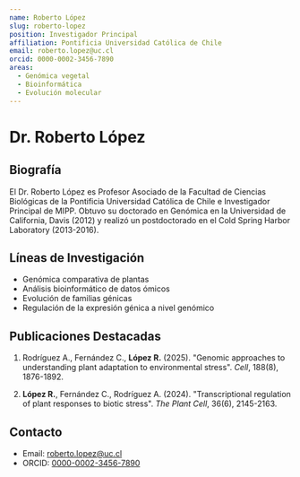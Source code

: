 ```yaml
---
name: Roberto López
slug: roberto-lopez
position: Investigador Principal
affiliation: Pontificia Universidad Católica de Chile
email: roberto.lopez@uc.cl
orcid: 0000-0002-3456-7890
areas:
  - Genómica vegetal
  - Bioinformática
  - Evolución molecular
---
```


# Dr. Roberto López

## Biografía

El Dr. Roberto López es Profesor Asociado de la Facultad de Ciencias Biológicas de la Pontificia Universidad Católica de Chile e Investigador Principal de MIPP. Obtuvo su doctorado en Genómica en la Universidad de California, Davis (2012) y realizó un postdoctorado en el Cold Spring Harbor Laboratory (2013-2016).

## Líneas de Investigación

- Genómica comparativa de plantas
- Análisis bioinformático de datos ómicos
- Evolución de familias génicas
- Regulación de la expresión génica a nivel genómico

## Publicaciones Destacadas

1. Rodríguez A., Fernández C., **López R.** (2025). "Genomic approaches to understanding plant adaptation to environmental stress". *Cell*, 188(8), 1876-1892.

2. **López R.**, Fernández C., Rodríguez A. (2024). "Transcriptional regulation of plant responses to biotic stress". *The Plant Cell*, 36(6), 2145-2163.

## Contacto

- Email: roberto.lopez@uc.cl
- ORCID: [0000-0002-3456-7890](https://orcid.org/0000-0002-3456-7890)
